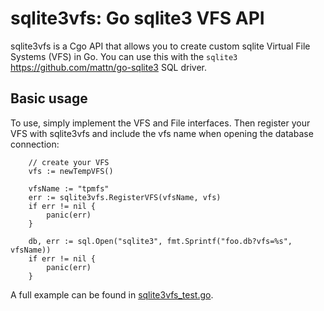# sqlite3vfs: Go sqlite3 VFS API

sqlite3vfs is a Cgo API that allows you to create custom sqlite Virtual File Systems (VFS) in Go. You can use this with the `sqlite3` https://github.com/mattn/go-sqlite3 SQL driver.


## Basic usage

To use, simply implement the VFS and File interfaces. Then register your VFS with sqlite3vfs and include the vfs name when opening the database connection:

```
	// create your VFS
	vfs := newTempVFS()

	vfsName := "tpmfs"
	err := sqlite3vfs.RegisterVFS(vfsName, vfs)
	if err != nil {
		panic(err)
	}

	db, err := sql.Open("sqlite3", fmt.Sprintf("foo.db?vfs=%s", vfsName))
	if err != nil {
		panic(err)
	}

```

A full example can be found in [sqlite3vfs_test.go](sqlite3vfs_test.go).

